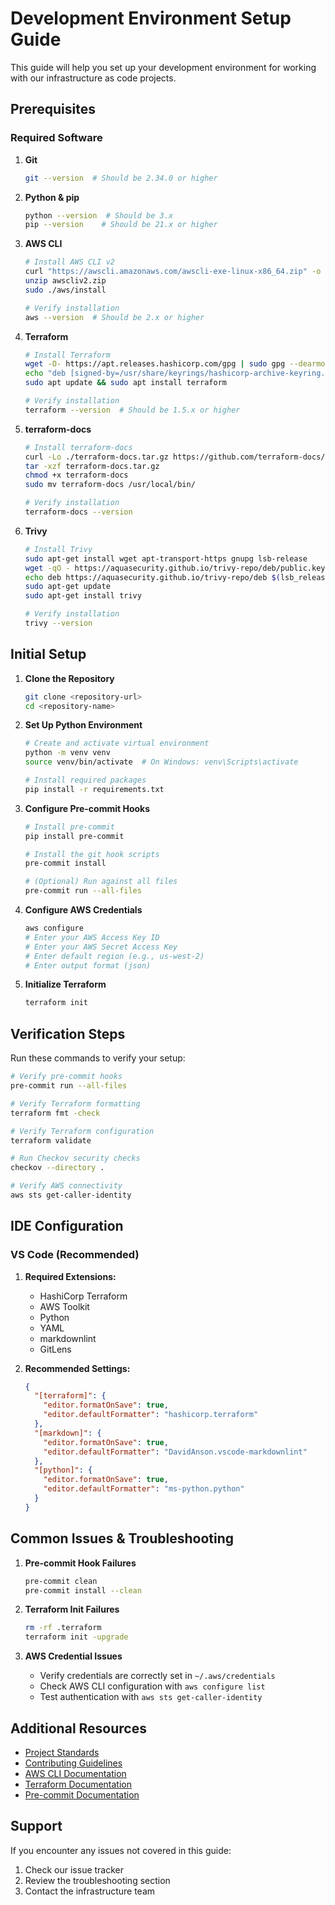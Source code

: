 # Development Environment Setup Guide

This guide will help you set up your development environment for working with our infrastructure as code projects.

## Prerequisites

### Required Software

1. **Git**

   ```bash
   git --version  # Should be 2.34.0 or higher
   ```

2. **Python & pip**

   ```bash
   python --version  # Should be 3.x
   pip --version    # Should be 21.x or higher
   ```

3. **AWS CLI**

   ```bash
   # Install AWS CLI v2
   curl "https://awscli.amazonaws.com/awscli-exe-linux-x86_64.zip" -o "awscliv2.zip"
   unzip awscliv2.zip
   sudo ./aws/install
   
   # Verify installation
   aws --version  # Should be 2.x or higher
   ```

4. **Terraform**

   ```bash
   # Install Terraform
   wget -O- https://apt.releases.hashicorp.com/gpg | sudo gpg --dearmor -o /usr/share/keyrings/hashicorp-archive-keyring.gpg
   echo "deb [signed-by=/usr/share/keyrings/hashicorp-archive-keyring.gpg] https://apt.releases.hashicorp.com $(lsb_release -cs) main" | sudo tee /etc/apt/sources.list.d/hashicorp.list
   sudo apt update && sudo apt install terraform
   
   # Verify installation
   terraform --version  # Should be 1.5.x or higher
   ```

5. **terraform-docs**

   ```bash
   # Install terraform-docs
   curl -Lo ./terraform-docs.tar.gz https://github.com/terraform-docs/terraform-docs/releases/latest/download/terraform-docs-v0.16.0-$(uname)-amd64.tar.gz
   tar -xzf terraform-docs.tar.gz
   chmod +x terraform-docs
   sudo mv terraform-docs /usr/local/bin/
   
   # Verify installation
   terraform-docs --version
   ```

6. **Trivy**

   ```bash
   # Install Trivy
   sudo apt-get install wget apt-transport-https gnupg lsb-release
   wget -qO - https://aquasecurity.github.io/trivy-repo/deb/public.key | sudo apt-key add -
   echo deb https://aquasecurity.github.io/trivy-repo/deb $(lsb_release -sc) main | sudo tee -a /etc/apt/sources.list.d/trivy.list
   sudo apt-get update
   sudo apt-get install trivy
   
   # Verify installation
   trivy --version
   ```

## Initial Setup

1. **Clone the Repository**

   ```bash
   git clone <repository-url>
   cd <repository-name>
   ```

2. **Set Up Python Environment**

   ```bash
   # Create and activate virtual environment
   python -m venv venv
   source venv/bin/activate  # On Windows: venv\Scripts\activate
   
   # Install required packages
   pip install -r requirements.txt
   ```

3. **Configure Pre-commit Hooks**

   ```bash
   # Install pre-commit
   pip install pre-commit
   
   # Install the git hook scripts
   pre-commit install
   
   # (Optional) Run against all files
   pre-commit run --all-files
   ```

4. **Configure AWS Credentials**

   ```bash
   aws configure
   # Enter your AWS Access Key ID
   # Enter your AWS Secret Access Key
   # Enter default region (e.g., us-west-2)
   # Enter output format (json)
   ```

5. **Initialize Terraform**

   ```bash
   terraform init
   ```

## Verification Steps

Run these commands to verify your setup:

```bash
# Verify pre-commit hooks
pre-commit run --all-files

# Verify Terraform formatting
terraform fmt -check

# Verify Terraform configuration
terraform validate

# Run Checkov security checks
checkov --directory .

# Verify AWS connectivity
aws sts get-caller-identity
```

## IDE Configuration

### VS Code (Recommended)

1. **Required Extensions:**
   - HashiCorp Terraform
   - AWS Toolkit
   - Python
   - YAML
   - markdownlint
   - GitLens

2. **Recommended Settings:**

   ```json
   {
     "[terraform]": {
       "editor.formatOnSave": true,
       "editor.defaultFormatter": "hashicorp.terraform"
     },
     "[markdown]": {
       "editor.formatOnSave": true,
       "editor.defaultFormatter": "DavidAnson.vscode-markdownlint"
     },
     "[python]": {
       "editor.formatOnSave": true,
       "editor.defaultFormatter": "ms-python.python"
     }
   }
   ```

## Common Issues & Troubleshooting

1. **Pre-commit Hook Failures**

   ```bash
   pre-commit clean
   pre-commit install --clean
   ```

2. **Terraform Init Failures**

   ```bash
   rm -rf .terraform
   terraform init -upgrade
   ```

3. **AWS Credential Issues**
   - Verify credentials are correctly set in `~/.aws/credentials`
   - Check AWS CLI configuration with `aws configure list`
   - Test authentication with `aws sts get-caller-identity`

## Additional Resources

- [Project Standards](STANDARDS.md)
- [Contributing Guidelines](../CONTRIBUTING.md)
- [AWS CLI Documentation](https://aws.amazon.com/cli/)
- [Terraform Documentation](https://www.terraform.io/docs)
- [Pre-commit Documentation](https://pre-commit.com/)

## Support

If you encounter any issues not covered in this guide:

1. Check our issue tracker
2. Review the troubleshooting section
3. Contact the infrastructure team
